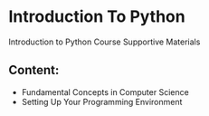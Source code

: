 # Introduction To Python
Introduction to Python Course Supportive Materials

## Content:

- Fundamental Concepts in Computer Science
- Setting Up Your Programming Environment  
